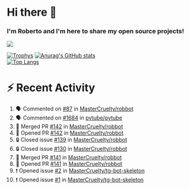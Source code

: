 # Hi there 👋
### I'm Roberto and I'm here to share my open source projects!

<img src="https://komarev.com/ghpvc/?username=mastercruelty&label=Profile views&color=0e75b6"><br>

[![Trophys](https://github-profile-trophy.vercel.app/?username=mastercruelty)](https://github.com/ryo-ma/github-profile-trophy)
[![Anurag's GitHub stats](https://github-readme-stats.vercel.app/api?username=mastercruelty&show_icons=true&theme=tokyonight)](https://github.com/anuraghazra/github-readme-stats)<br>
[![Top Langs](https://github-readme-stats.vercel.app/api/top-langs/?username=mastercruelty&langs_count=10&hide=jupyter%20notebook&exclude_repo=Alarm-project&layout=compact&theme=tokyonight)](https://github.com/anuraghazra/github-readme-stats)

# :zap: Recent Activity
<!--START_SECTION:activity-->
1. 🗣 Commented on [#87](https://github.com/MasterCruelty/robbot/issues/87#issuecomment-1705414524) in [MasterCruelty/robbot](https://github.com/MasterCruelty/robbot)
2. 🗣 Commented on [#1684](https://github.com/pytube/pytube/issues/1684#issuecomment-1609080898) in [pytube/pytube](https://github.com/pytube/pytube)
3. 🎉 Merged PR [#142](https://github.com/MasterCruelty/robbot/pull/142) in [MasterCruelty/robbot](https://github.com/MasterCruelty/robbot)
4. 💪 Opened PR [#142](https://github.com/MasterCruelty/robbot/pull/142) in [MasterCruelty/robbot](https://github.com/MasterCruelty/robbot)
5. 🔒 Closed issue [#139](https://github.com/MasterCruelty/robbot/issues/139) in [MasterCruelty/robbot](https://github.com/MasterCruelty/robbot)
6. 🔒 Closed issue [#130](https://github.com/MasterCruelty/robbot/issues/130) in [MasterCruelty/robbot](https://github.com/MasterCruelty/robbot)
7. 🎉 Merged PR [#141](https://github.com/MasterCruelty/robbot/pull/141) in [MasterCruelty/robbot](https://github.com/MasterCruelty/robbot)
8. 💪 Opened PR [#141](https://github.com/MasterCruelty/robbot/pull/141) in [MasterCruelty/robbot](https://github.com/MasterCruelty/robbot)
9. ❗ Opened issue [#2](https://github.com/MasterCruelty/tg-bot-skeleton/issues/2) in [MasterCruelty/tg-bot-skeleton](https://github.com/MasterCruelty/tg-bot-skeleton)
10. ❗ Opened issue [#1](https://github.com/MasterCruelty/tg-bot-skeleton/issues/1) in [MasterCruelty/tg-bot-skeleton](https://github.com/MasterCruelty/tg-bot-skeleton)
<!--END_SECTION:activity-->
